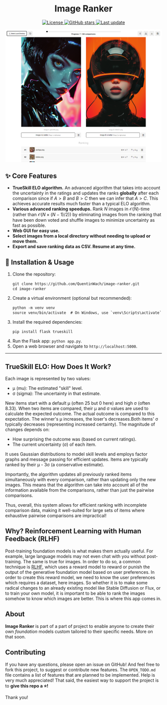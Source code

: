 <div align="center">
  <h1>Image Ranker</h1>
  <p>
    <a href="https://opensource.org/licenses/MIT">
      <img src="https://img.shields.io/github/license/QuentinWach/image-ranker" alt="License">
    </a>
    <a href="https://github.com/QuentinWach/1v1-image-ranker/stargazers">
      <img src="https://img.shields.io/github/stars/QuentinWach/image-ranker" alt="GitHub stars">
    </a>
    <a href="https://github.com/QuentinWach/1v1-image-ranker/commits/main">
      <img src="https://img.shields.io/github/last-commit/QuentinWach/image-ranker" alt="Last update">
    </a>
  </p>
</div>

![alt text](static/header_v0_1.png)

## ✨ Core Features
- **TrueSkill ELO algorithm.** An advanced algorithm that takes into account the uncertainty in the ratings and updates the ranks **globally** after each comparison since if $A > B$ and $B > C$ then we can infer that $A > C$. This achieves accurate results much faster than a typical ELO algorithm.
- **Various advanced ranking speedups.** Rank $N$ images in $\mathcal{O}(N)$-time (rather than $\mathcal{O}(N \times (N-1)/2)$) by eliminating images from the ranking that have been down voted and shuffle images to minimize uncertainty as fast as possible. <!-- - **1v1 or best-of-four ranking.** You can choose to rank images 1v1 or pick the best image out of four images. The best-of-four is much faster, but the 1v1 is more accurate.-->
- **Web GUI for easy use.**
- **Select images from a local directory without needing to upload or move them.**
- **Export and save ranking data as CSV. Resume at any time.**

## 🚀 Installation & Usage
1. Clone the repository:
   ```
   git clone https://github.com/QuentinWach/image-ranker.git
   cd image-ranker
   ```
2. Create a virtual environment (optional but recommended):
   ```
   python -m venv venv
   source venv/bin/activate  # On Windows, use `venv\Scripts\activate`
   ```
3. Install the required dependencies:
   ```
   pip install flask trueskill
   ```
4. Run the Flask app: `python app.py`.
5. Open a web browser and navigate to `http://localhost:5000`.

---
## TrueSkill ELO: How Does It Work?
Each image is represented by two values:
- μ (mu): The estimated "skill" level.
- σ (sigma): The uncertainty in that estimate.

New items start with a default μ (often 25 but 0 here) and high σ (often 8.33). When two items are compared, their μ and σ values are used to calculate the expected outcome. The actual outcome is compared to this expectation. The winner's μ increases, the loser's decreases.Both items' σ typically decreases (representing increased certainty). The magnitude of changes depends on:
- How surprising the outcome was (based on current ratings).
- The current uncertainty (σ) of each item.

It uses Gaussian distributions to model skill levels and employs factor graphs and message passing for efficient updates. Items are typically ranked by their μ - 3σ (a conservative estimate).

Importantly, the algorithm updates all previously ranked items simultaneously with every comparison, rather than updating only the new images. This means that the algorithm can take into account all of the information available from the comparisons, rather than just the pairwise comparisons.

Thus, overall, this system allows for efficient ranking with incomplete comparison data, making it well-suited for large sets of items where exhaustive pairwise comparisons are impractical!

## Why? Reinforcement Learning with Human Feedback (RLHF)
Post-training foundation models is what makes them actually useful. For example, large language models may not even chat with you without post-training. The same is true for images. In order to do so, a common technique is [RLHF](https://huggingface.co/docs/trl/main/en/index), which uses a reward model to reward or punish the output of the generative foundation model based on user preferences. In order to create this reward model, we need to know the user preferences which requires a dataset, here images. So whether it is to make some radical changes to an already existing model like Stable Diffusion or Flux, or to train your own model, it is important to be able to rank the images somehow to know which images are better. This is where this app comes in.
<!--
## What's Next?
Once you have a dataset of images, you can use this app to rank them. You can then use the ranked dataset to train your reward model. Which you can then use to fine-tune your generative model. You might want to look into the following:
+ [Transformer Reinforcement Learning (TRL) (huggingface.co)](https://huggingface.co/docs/trl/main/en/index): TRL is a library for training language models using reinforcement learning techniques. It provides tools and utilities to implement RLHF and other RL algorithms for fine-tuning language models based on human preferences or other reward signals.
+ [PEFT (Parameter-Efficient Fine-Tuning) (huggingface.co)](https://huggingface.co/blog/trl-peft): PEFT is a technique to fine-tune language models using only a small subset of the model's parameters, making it much more efficient than full-parameter fine-tuning.
+ [Reward Model Training (medium.com)](https://medium.com/towards-generative-ai/reward-model-training-2209d1befb5f): This article provides a comprehensive guide to training a reward model for language models.
+ [RLHF for LLMs (superannotate.com)](https://www.superannotate.com/blog/rlhf-for-llm)
+ [RLHF (labellerr.com)](https://www.labellerr.com/blog/reinforcement-learning-from-human-feedback/)
-->

## About
**Image Ranker** is part of a part of project to enable anyone to create their own _foundation_ models custom tailored to their specific needs. More on that soon.

## Contributing
If you have any questions, please open an issue on GitHub! And feel free to fork this project, to suggest or contribute new features. The `OPEN_TODO.md` file contains a list of features that are planned to be implemented. Help is very much appreciated! That said, the easiest way to support the project is to **give this repo a ⭐!**

Thank you!
